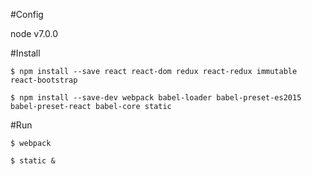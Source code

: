 #Config

node v7.0.0

#Install

```shell
$ npm install --save react react-dom redux react-redux immutable react-bootstrap

$ npm install --save-dev webpack babel-loader babel-preset-es2015 babel-preset-react babel-core static
```

#Run 

```shell
$ webpack

$ static &
```